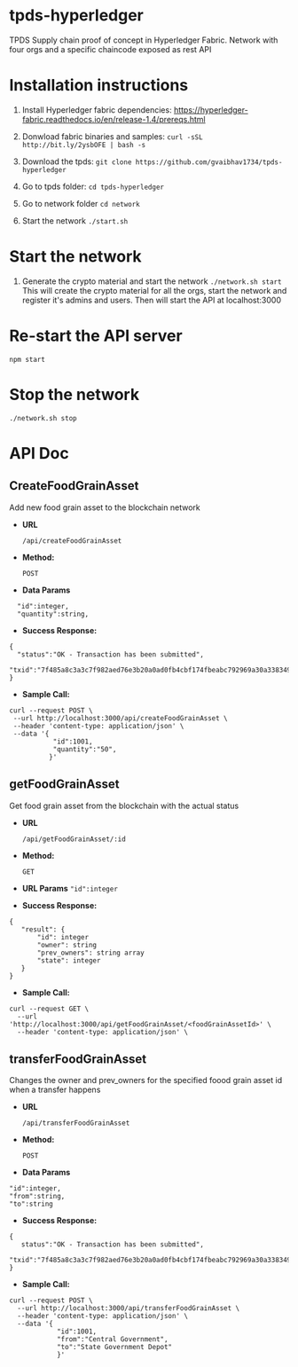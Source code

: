 # tpds-hyperledger
TPDS Supply chain proof of concept in Hyperledger Fabric. Network with four orgs and a specific chaincode exposed as rest API

# Installation instructions

1. Install Hyperledger fabric dependencies:
https://hyperledger-fabric.readthedocs.io/en/release-1.4/prereqs.html

2. Donwload fabric binaries and samples:
`curl -sSL http://bit.ly/2ysbOFE | bash -s`

3. Download the tpds:
`git clone https://github.com/gvaibhav1734/tpds-hyperledger`

4. Go to tpds folder:
`cd tpds-hyperledger`

6. Go to network folder
`cd network`

5. Start the network
`./start.sh`



# Start the network
1. Generate the crypto material and start the network
`./network.sh start`
This will create the crypto material for all the orgs, start the network and register it's admins and users. Then will start the API at localhost:3000


# Re-start the API server
`npm start`

# Stop the network
`./network.sh stop`


# API Doc
**CreateFoodGrainAsset**
----
  Add new food grain asset to the blockchain network

* **URL**

  `/api/createFoodGrainAsset`

* **Method:**
  
	`POST` 

* **Data Params**

```
  "id":integer,
  "quantity":string,
 ``` 

* **Success Response:**
  
``` 
{	
  "status":"OK - Transaction has been submitted",
  "txid":"7f485a8c3a3c7f982aed76e3b20a0ad0fb4cbf174fbeabc792969a30a3383499"
} 
```
 
* **Sample Call:**

 ``` 
 curl --request POST \
  --url http://localhost:3000/api/createFoodGrainAsset \
  --header 'content-type: application/json' \
  --data '{
			"id":1001,
			"quantity":"50",
		   }' 
 ```
            
**getFoodGrainAsset**
----
  Get food grain asset from the blockchain with the actual status

* **URL**

  `/api/getFoodGrainAsset/:id`

* **Method:**
  
	`GET` 

* **URL Params**
    `"id":integer`

* **Success Response:**
  
 ``` 
 {
    "result": {
        "id": integer
        "owner": string
        "prev_owners": string array
        "state": integer
    } 
 }
 ```
 
* **Sample Call:**

``` 
curl --request GET \
  --url 'http://localhost:3000/api/getFoodGrainAsset/<foodGrainAssetId>' \
  --header 'content-type: application/json' \ 
```


**transferFoodGrainAsset**
----
  Changes the owner and prev_owners for the specified foood grain asset id when a transfer happens

* **URL**

  `/api/transferFoodGrainAsset`

* **Method:**
  
	`POST` 

* **Data Params**
``` 
"id":integer,
"from":string,
"to":string
``` 

* **Success Response:**
  
 ``` 
{	
	status":"OK - Transaction has been submitted",
	"txid":"7f485a8c3a3c7f982aed76e3b20a0ad0fb4cbf174fbeabc792969a30a3383499"
}
 ```
 
* **Sample Call:**

``` 
curl --request POST \
  --url http://localhost:3000/api/transferFoodGrainAsset \
  --header 'content-type: application/json' \
  --data '{
            "id":1001,
            "from":"Central Government",
            "to":"State Government Depot"
			}'
```